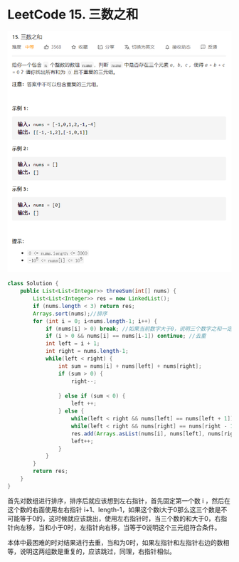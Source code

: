 # LeetCode 15. 三数之和

![abc](images/leetcode15.png)

```java
class Solution {
    public List<List<Integer>> threeSum(int[] nums) {
        List<List<Integer>> res = new LinkedList();
        if (nums.length < 3) return res;
        Arrays.sort(nums);//排序
        for (int i = 0; i<nums.length-1; i++) {
            if (nums[i] > 0) break; //如果当前数字大于0，说明三个数字之和一定大于0，结束循环
            if (i > 0 && nums[i] == nums[i-1]) continue; //去重
            int left = i + 1;
            int right = nums.length-1;
            while(left < right) {
                int sum = nums[i] + nums[left] + nums[right];
                if (sum > 0) {
                    right--;

                } else if (sum < 0) {
                    left ++;
                } else {
                    while(left < right && nums[left] == nums[left + 1]) left++; //去重
                    while(left < right && nums[right] == nums[right - 1]) right--; //去重
                    res.add(Arrays.asList(nums[i], nums[left], nums[right]));
                    left++;
                }
            }
        }
        return res;
    }
}

```

首先对数组进行排序，排序后就应该想到左右指针，首先固定第一个数 i ，然后在这个数的右面使用左右指针 i+1、length-1，如果这个数i大于0那么这三个数是不可能等于0的，这时候就应该跳出，使用左右指针时，当三个数的和大于0，右指针向左移，当和小于0时，左指针向右移，当等于0说明这个三元组符合条件。

本体中最困难的时对结果进行去重，当和为0时，如果左指针和左指针右边的数相等，说明这两组数是重复的，应该跳过，同理，右指针相似。
